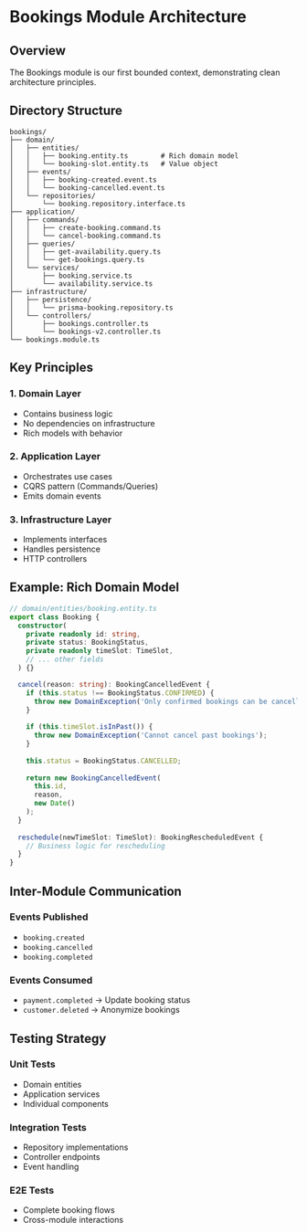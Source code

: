 # Bookings Module Architecture

## Overview
The Bookings module is our first bounded context, demonstrating clean architecture principles.

## Directory Structure
```
bookings/
├── domain/
│   ├── entities/
│   │   ├── booking.entity.ts        # Rich domain model
│   │   └── booking-slot.entity.ts   # Value object
│   ├── events/
│   │   ├── booking-created.event.ts
│   │   └── booking-cancelled.event.ts
│   └── repositories/
│       └── booking.repository.interface.ts
├── application/
│   ├── commands/
│   │   ├── create-booking.command.ts
│   │   └── cancel-booking.command.ts
│   ├── queries/
│   │   ├── get-availability.query.ts
│   │   └── get-bookings.query.ts
│   └── services/
│       ├── booking.service.ts
│       └── availability.service.ts
├── infrastructure/
│   ├── persistence/
│   │   └── prisma-booking.repository.ts
│   └── controllers/
│       ├── bookings.controller.ts
│       └── bookings-v2.controller.ts
└── bookings.module.ts
```

## Key Principles

### 1. Domain Layer
- Contains business logic
- No dependencies on infrastructure
- Rich models with behavior

### 2. Application Layer
- Orchestrates use cases
- CQRS pattern (Commands/Queries)
- Emits domain events

### 3. Infrastructure Layer
- Implements interfaces
- Handles persistence
- HTTP controllers

## Example: Rich Domain Model

```typescript
// domain/entities/booking.entity.ts
export class Booking {
  constructor(
    private readonly id: string,
    private status: BookingStatus,
    private readonly timeSlot: TimeSlot,
    // ... other fields
  ) {}

  cancel(reason: string): BookingCancelledEvent {
    if (this.status !== BookingStatus.CONFIRMED) {
      throw new DomainException('Only confirmed bookings can be cancelled');
    }
    
    if (this.timeSlot.isInPast()) {
      throw new DomainException('Cannot cancel past bookings');
    }
    
    this.status = BookingStatus.CANCELLED;
    
    return new BookingCancelledEvent(
      this.id,
      reason,
      new Date()
    );
  }
  
  reschedule(newTimeSlot: TimeSlot): BookingRescheduledEvent {
    // Business logic for rescheduling
  }
}
```

## Inter-Module Communication

### Events Published
- `booking.created`
- `booking.cancelled`
- `booking.completed`

### Events Consumed
- `payment.completed` → Update booking status
- `customer.deleted` → Anonymize bookings

## Testing Strategy

### Unit Tests
- Domain entities
- Application services
- Individual components

### Integration Tests
- Repository implementations
- Controller endpoints
- Event handling

### E2E Tests
- Complete booking flows
- Cross-module interactions